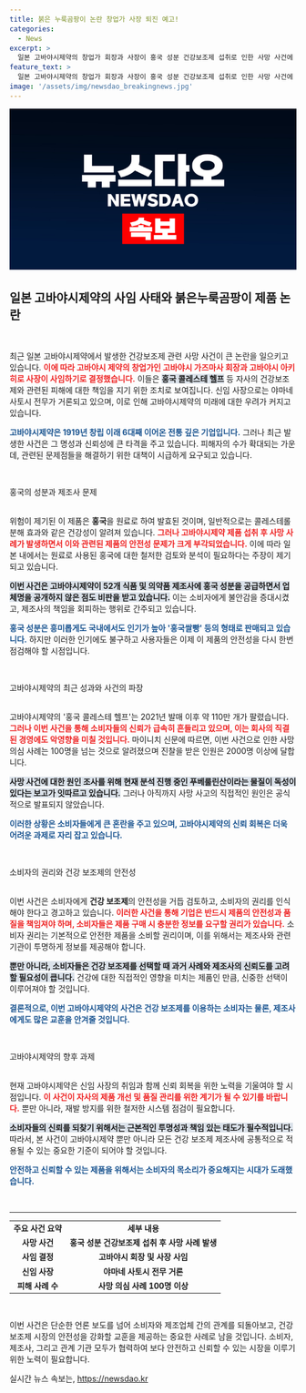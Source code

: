 ```yaml
---
title: 붉은 누룩곰팡이 논란 창업가 사장 퇴진 예고!
categories:
  - News
excerpt: >
  일본 고바야시제약의 창업가 회장과 사장이 홍국 성분 건강보조제 섭취로 인한 사망 사건에 책임을 느끼고 사임합니다. 신임 사장에는 야마네 사토시 전무가 예정돼 있으며, 총 100명 이상이 사망 의심 사례로 조사 중입니다. 이 사건의 전말은 무엇인지, 클릭해 확인해보세요!
feature_text: >
  일본 고바야시제약의 창업가 회장과 사장이 홍국 성분 건강보조제 섭취로 인한 사망 사건에 책임을 느끼고 사임합니다. 신임 사장에는 야마네 사토시 전무가 예정돼 있으며, 총 100명 이상이 사망 의심 사례로 조사 중입니다. 이 사건의 전말은 무엇인지, 클릭해 확인해보세요!
image: '/assets/img/newsdao_breakingnews.jpg'
---
```


<p><img src="/assets/img/newsdao_breakingnews.jpg" alt="flaretime 속보" /></p>

<h2 data-ke-size="size26">일본 고바야시제약의 사임 사태와 붉은누룩곰팡이 제품 논란</h2>

<p data-ke-size="size16">&nbsp;</p>

<p>최근 일본 고바야시제약에서 발생한 건강보조제 관련 사망 사건이 큰 논란을 일으키고 있습니다. <b><span style="color: #ee2323;">이에 따라 고바야시 제약의 창업가인 고바야시 가즈마사 회장과 고바야시 아키히로 사장이 사임하기로 결정했습니다.</span></b> 이들은 <b><span style="background-color: #21538527;">홍국 콜레스테 헬프</span></b> 등 자사의 건강보조제와 관련된 피해에 대한 책임을 지기 위한 조치로 보여집니다. 신임 사장으로는 야마네 사토시 전무가 거론되고 있으며, 이로 인해 고바야시제약의 미래에 대한 우려가 커지고 있습니다. </p>

<p><b><span style="color: #1a5490;">고바야시제약은 1919년 창립 이래 6대째 이어온 전통 깊은 기업입니다.</span></b> 그러나 최근 발생한 사건은 그 명성과 신뢰성에 큰 타격을 주고 있습니다. 피해자의 수가 확대되는 가운데, 관련된 문제점들을 해결하기 위한 대책이 시급하게 요구되고 있습니다. </p>

<p data-ke-size="size16">&nbsp;</p>

<p>홍국의 성분과 제조사 문제</p>

<p><br />
위험이 제기된 이 제품은 <b>홍국</b>을 원료로 하여 발효된 것이며, 일반적으로는 콜레스테롤 분해 효과와 같은 건강성이 알려져 있습니다. <b><span style="color: #ee2323;">그러나 고바야시제약 제품 섭취 후 사망 사례가 발생하면서 이와 관련된 제품의 안전성 문제가 크게 부각되었습니다.</span></b>  이에 따라 일본 내에서는 원료로 사용된 홍국에 대한 철저한 검토와 분석이 필요하다는 주장이 제기되고 있습니다.</p>

<p><b><span style="background-color: #21538527;">이번 사건은 고바야시제약이 52개 식품 및 의약품 제조사에 홍국 성분을 공급하면서 업체명을 공개하지 않은 점도 비판을 받고 있습니다.</span></b> 이는 소비자에게 불안감을 증대시켰고, 제조사의 책임을 회피하는 행위로 간주되고 있습니다. </p>

<p><b><span style="color: #1a5490;">홍국 성분은 흥미롭게도 국내에서도 인기가 높아 '홍국쌀빵' 등의 형태로 판매되고 있습니다.</span></b> 하지만 이러한 인기에도 불구하고 사용자들은 이제 이 제품의 안전성을 다시 한번 점검해야 할 시점입니다.</p>

<p data-ke-size="size16">&nbsp;</p>

<p>고바야시제약의 최근 성과와 사건의 파장</p>

<p><br />
고바야시제약의 '홍국 콜레스테 헬프'는 2021년 발매 이후 약 110만 개가 팔렸습니다. <b><span style="color: #ee2323;">그러나 이번 사건을 통해 소비자들의 신뢰가 급속히 흔들리고 있으며, 이는 회사의 직결된 경영에도 악영향을 미칠 것입니다.</span></b> 마이니치 신문에 따르면, 이번 사건으로 인한 사망 의심 사례는 100명을 넘는 것으로 알려졌으며 진찰을 받은 인원은 2000명 이상에 달합니다.</p>

<p><b><span style="background-color: #21538527;">사망 사건에 대한 원인 조사를 위해 현재 분석 진행 중인 푸베룰린산이라는 물질이 독성이 있다는 보고가 잇따르고 있습니다.</span></b> 그러나 아직까지 사망 사고의 직접적인 원인은 공식적으로 발표되지 않았습니다. </p>

<p><b><span style="color: #1a5490;">이러한 상황은 소비자들에게 큰 혼란을 주고 있으며, 고바야시제약의 신뢰 회복은 더욱 어려운 과제로 자리 잡고 있습니다.</span></b></p>

<p data-ke-size="size16">&nbsp;</p>

<p>소비자의 권리와 건강 보조제의 안전성</p>

<p><br />
이번 사건은 소비자에게 <b>건강 보조제</b>의 안전성을 거듭 검토하고, 소비자의 권리를 인식해야 한다고 경고하고 있습니다. <b><span style="color: #ee2323;">이러한 사건을 통해 기업은 반드시 제품의 안전성과 품질을 책임져야 하며, 소비자들은 제품 구매 시 충분한 정보를 요구할 권리가 있습니다.</span></b> 소비자 권리는 기본적으로 안전한 제품을 소비할 권리이며, 이를 위해서는 제조사와 관련 기관이 투명하게 정보를 제공해야 합니다. </p>

<p><b><span style="background-color: #21538527;">뿐만 아니라, 소비자들은 건강 보조제를 선택할 때 과거 사례와 제조사의 신뢰도를 고려할 필요성이 큽니다.</span></b> 건강에 대한 직접적인 영향을 미치는 제품인 만큼, 신중한 선택이 이루어져야 할 것입니다. </p>

<p><b><span style="color: #1a5490;">결론적으로, 이번 고바야시제약의 사건은 건강 보조제를 이용하는 소비자는 물론, 제조사에게도 많은 교훈을 안겨줄 것입니다.</span></b></p>

<p data-ke-size="size16">&nbsp;</p>

<p>고바야시제약의 향후 과제 </p>

<p><br />
현재 고바야시제약은 신임 사장의 취임과 함께 신뢰 회복을 위한 노력을 기울여야 할 시점입니다. <b><span style="color: #ee2323;">이 사건이 자사의 제품 개선 및 품질 관리를 위한 계기가 될 수 있기를 바랍니다.</span></b> 뿐만 아니라, 재발 방지를 위한 철저한 시스템 점검이 필요합니다.</p>

<p><b><span style="background-color: #21538527;">소비자들의 신뢰를 되찾기 위해서는 근본적인 투명성과 책임 있는 태도가 필수적입니다.</span></b> 따라서, 본 사건이 고바야시제약 뿐만 아니라 모든 건강 보조제 제조사에 공통적으로 적용될 수 있는 중요한 기준이 되어야 할 것입니다. </p>

<p><b><span style="color: #1a5490;">안전하고 신뢰할 수 있는 제품을 위해서는 소비자의 목소리가 중요해지는 시대가 도래했습니다.</span></b></p>

<p><br />
<hr /></p>

<table style="border-collapse: collapse; width: 100%;">
<tr>
<td style="text-align: center; height: 17px;"><b>주요 사건 요약</b></td>
<td style="text-align: center; height: 17px;"><b>세부 내용</b></td>
</tr>
<tr>
<td style="text-align: center; height: 17px;"><b>사망 사건</b></td>
<td style="text-align: center; height: 17px;"><b>홍국 성분 건강보조제 섭취 후 사망 사례 발생</b></td>
</tr>
<tr>
<td style="text-align: center; height: 17px;"><b>사임 결정</b></td>
<td style="text-align: center; height: 17px;"><b>고바야시 회장 및 사장 사임</b></td>
</tr>
<tr>
<td style="text-align: center; height: 17px;"><b>신임 사장</b></td>
<td style="text-align: center; height: 17px;"><b>야마네 사토시 전무 거론</b></td>
</tr>
<tr>
<td style="text-align: center; height: 17px;"><b>피해 사례 수</b></td>
<td style="text-align: center; height: 17px;"><b>사망 의심 사례 100명 이상</b></td>
</tr>
</table> 

<p data-ke-size="size16">&nbsp;</p> 

<p>이번 사건은 단순한 언론 보도를 넘어 소비자와 제조업체 간의 관계를 되돌아보고, 건강 보조제 시장의 안전성을 강화할 교훈을 제공하는 중요한 사례로 남을 것입니다. 소비자, 제조사, 그리고 관계 기관 모두가 협력하여 보다 안전하고 신뢰할 수 있는 시장을 이루기 위한 노력이 필요합니다.</p>
실시간 뉴스 속보는, <a href="https://newsdao.kr" rel="dofollow">https://newsdao.kr</a>


